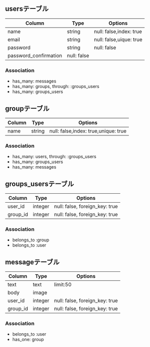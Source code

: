 ## usersテーブル
|Column|Type|Options|
|------|----|-------|
|name|string|null: false,index: true|
|email|string|null: false,uique: true|
|password|string|null: false
|password_confirmation|null: false|

### Association
- has_many: messages
- has_many: groups, through: :groups_users
- has_many: groups_users


## groupテーブル
|Column|Type|Options|
|------|----|-------|
|name|string|null: false,index: true,unique: true|

### Association
- has_many: users, through: :groups_users
- has_many: groups_users
- has_many: messages


## groups_usersテーブル
|Column|Type|Options|
|------|----|-------|
|user_id|integer|null: false, foreign_key: true|
|group_id|integer|null: false, foreign_key: true|

### Association
- belongs_to :group
- belongs_to :user


## messageテーブル
|Column|Type|Options|
|------|----|-------|
|text|text|limit:50|
|body|image|
|user_id|integer|null: false, foreign_key: true|
|group_id|integer|null: false, foreign_key: true|

### Association
- belongs_to :user
- has_one: group